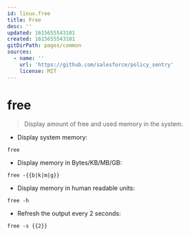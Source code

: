 ```yaml
---
id: linux.free
title: Free
desc: ''
updated: 1615655543101
created: 1615655543101
gitDirPath: pages/common
sources:
  - name: ''
    url: 'https://github.com/salesforce/policy_sentry'
    license: MIT
---
```

# free

> Display amount of free and used memory in the system.

- Display system memory:

`free`

- Display memory in Bytes/KB/MB/GB:

`free -{{b|k|m|g}}`

- Display memory in human readable units:

`free -h`

- Refresh the output every 2 seconds:

`free -s {{2}}`

